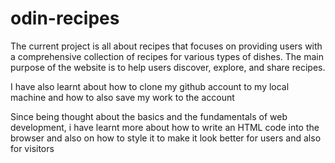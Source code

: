 # odin-recipes

The current project is all about recipes that focuses on providing users with a comprehensive collection of recipes for various types of dishes. The main purpose of the website is to help users discover, explore, and share recipes.

<!-- My experience on git bash -->

I have also learnt about how to clone my github account to my local machine and how to also save my work to the account

<!-- The Skills i have acheived  -->
Since being thought about the basics and the fundamentals of web development, i have learnt more about how to write an HTML code into the browser and also on how to style it to make it look better for users and also for visitors
